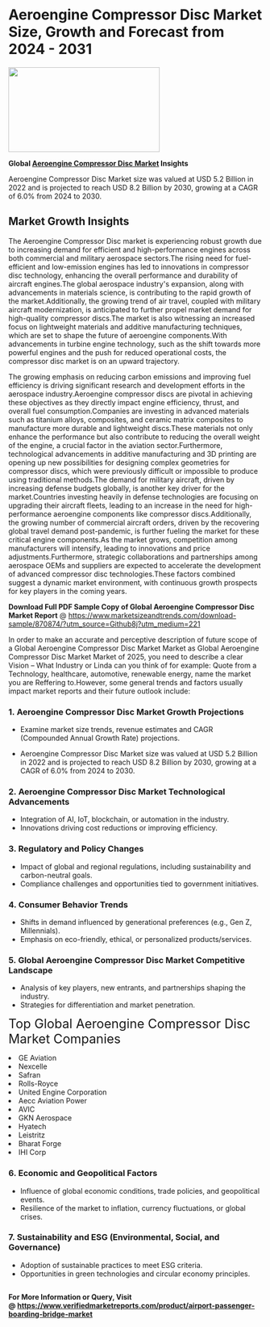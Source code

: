 <H1>Aeroengine Compressor Disc Market Size, Growth and Forecast from 2024 - 2031</H1><img class="aligncenter size-medium wp-image-584254" src="https://thirdeyenews.in/wp-content/uploads/2024/09/Global-Market-Research-300x168.jpeg" alt="" width="300" height="168" /><p><strong>Global&nbsp;<a href="https://www.marketsizeandtrends.com/download-sample/870874/?utm_source=Github8j?utm_medium=221">Aeroengine Compressor Disc Market</a> Insights</strong></p><p>Aeroengine Compressor Disc Market size was valued at USD 5.2 Billion in 2022 and is projected to reach USD 8.2 Billion by 2030, growing at a CAGR of 6.0% from 2024 to 2030.</p><p><h2>Market Growth Insights</h2> <p>The Aeroengine Compressor Disc market is experiencing robust growth due to increasing demand for efficient and high-performance engines across both commercial and military aerospace sectors.The rising need for fuel-efficient and low-emission engines has led to innovations in compressor disc technology, enhancing the overall performance and durability of aircraft engines.The global aerospace industry's expansion, along with advancements in materials science, is contributing to the rapid growth of the market.Additionally, the growing trend of air travel, coupled with military aircraft modernization, is anticipated to further propel market demand for high-quality compressor discs.The market is also witnessing an increased focus on lightweight materials and additive manufacturing techniques, which are set to shape the future of aeroengine components.With advancements in turbine engine technology, such as the shift towards more powerful engines and the push for reduced operational costs, the compressor disc market is on an upward trajectory.</p> <p>The growing emphasis on reducing carbon emissions and improving fuel efficiency is driving significant research and development efforts in the aerospace industry.Aeroengine compressor discs are pivotal in achieving these objectives as they directly impact engine efficiency, thrust, and overall fuel consumption.Companies are investing in advanced materials such as titanium alloys, composites, and ceramic matrix composites to manufacture more durable and lightweight discs.These materials not only enhance the performance but also contribute to reducing the overall weight of the engine, a crucial factor in the aviation sector.Furthermore, technological advancements in additive manufacturing and 3D printing are opening up new possibilities for designing complex geometries for compressor discs, which were previously difficult or impossible to produce using traditional methods.The demand for military aircraft, driven by increasing defense budgets globally, is another key driver for the market.Countries investing heavily in defense technologies are focusing on upgrading their aircraft fleets, leading to an increase in the need for high-performance aeroengine components like compressor discs.Additionally, the growing number of commercial aircraft orders, driven by the recovering global travel demand post-pandemic, is further fueling the market for these critical engine components.As the market grows, competition among manufacturers will intensify, leading to innovations and price adjustments.Furthermore, strategic collaborations and partnerships among aerospace OEMs and suppliers are expected to accelerate the development of advanced compressor disc technologies.These factors combined suggest a dynamic market environment, with continuous growth prospects for key players in the coming years.<p><span class=""><strong>Download Full PDF Sample Copy of Global Aeroengine Compressor Disc Market Report</strong> @ <a href="https://www.marketsizeandtrends.com/download-sample/870874/?utm_source=Github8j?utm_medium=221" target="_blank">https://www.marketsizeandtrends.com/download-sample/870874/?utm_source=Github8j?utm_medium=221</a></span></p><p>In order to make an accurate and perceptive description of future scope of a Global&nbsp;Aeroengine Compressor Disc Market Market as Global&nbsp;Aeroengine Compressor Disc Market Market of 2025, you need to describe a clear Vision &ndash; What Industry or Linda can you think of for example: Quote from a Technology, healthcare, automotive, renewable energy, name the market you are Reffering to.However, some general trends and factors usually impact market reports and their future outlook include:</p><h3>1.&nbsp;<strong>Aeroengine Compressor Disc Market Growth Projections</strong></h3><ul><li>Examine market size trends, revenue estimates and CAGR (Compounded Annual Growth Rate) projections.</li><li><p>Aeroengine Compressor Disc Market size was valued at USD 5.2 Billion in 2022 and is projected to reach USD 8.2 Billion by 2030, growing at a CAGR of 6.0% from 2024 to 2030.</p></li></ul><h3>2.&nbsp;<strong>Aeroengine Compressor Disc Market Technological Advancements</strong></h3><ul><li>Integration of AI, IoT, blockchain, or automation in the industry.</li><li>Innovations driving cost reductions or improving efficiency.</li></ul><h3>3.&nbsp;<strong>Regulatory and Policy Changes</strong></h3><ul><li>Impact of global and regional regulations, including sustainability and carbon-neutral goals.</li><li>Compliance challenges and opportunities tied to government initiatives.</li></ul><h3>4.&nbsp;<strong>Consumer Behavior Trends</strong></h3><ul><li>Shifts in demand influenced by generational preferences (e.g., Gen Z, Millennials).</li><li>Emphasis on eco-friendly, ethical, or personalized products/services.</li></ul><h3>5.&nbsp;<strong>Global Aeroengine Compressor Disc Market Competitive Landscape</strong></h3><ul><li>Analysis of key players, new entrants, and partnerships shaping the industry.</li><li>Strategies for differentiation and market penetration.</li></ul><p data-pm-slice="1 1 []"><span style="color: inherit; font-family: inherit; font-size: 25px;">Top Global Aeroengine Compressor Disc Market Companies</span></p><div class="" data-test-id=""><p><li>GE Aviation</li><li> Nexcelle</li><li> Safran</li><li> Rolls-Royce</li><li> United Engine Corporation</li><li> Aecc Aviation Power</li><li> AVIC</li><li> GKN Aerospace</li><li> Hyatech</li><li> Leistritz</li><li> Bharat Forge</li><li> IHI Corp</li></p></div><h3>6.&nbsp;<strong>Economic and Geopolitical Factors</strong></h3><ul><li>Influence of global economic conditions, trade policies, and geopolitical events.</li><li>Resilience of the market to inflation, currency fluctuations, or global crises.</li></ul><h3>7.&nbsp;<strong>Sustainability and ESG (Environmental, Social, and Governance)</strong></h3><ul><li>Adoption of sustainable practices to meet ESG criteria.</li><li>Opportunities in green technologies and circular economy principles.</li></ul><h2><strong style="font-size: 14px;">For More Information or Query, Visit @&nbsp;</strong><a style="background-color: #ffffff; font-size: 14px;" href="https://www.marketsizeandtrends.com/report/aeroengine-compressor-disc-market/" target="_blank">https://www.verifiedmarketreports.com/product/airport-passenger-boarding-bridge-market</a></h2>